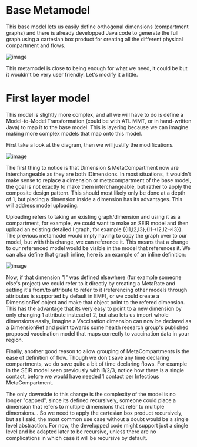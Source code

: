 # Base Metamodel

This base model lets us easily define orthogonal dimensions (compartment graphs) and there is already developped Java code to generate the full graph using a cartesian box product for creating all the different physical compartment and flows.

![image](https://user-images.githubusercontent.com/43907476/160959830-58de8527-f7d1-476a-90af-b2b15a249806.png)

This metamodel is close to being enough for what we need, it could be but it wouldn't be very user friendly. Let's modify it a little.

# First layer model

This model is slightly more complex, and all we will have to do is define a Model-to-Model Transformation (could be with ATL MMT, or in hand-written Java) to map it to the base model. This is layering because we can imagine making more complex models that map onto this model.

First take a look at the diagram, then we will justify the modifications.

![image](https://user-images.githubusercontent.com/43907476/160959923-d222f610-fcec-4714-967c-54409c66142b.png)

The first thing to notice is that Dimension & MetaCompartment now are interchangeable as they are both IDimensions. In most situations, it wouldn't make sense to replace a dimension or metacompartment of the base model, the goal is not exactly to make them interchangeable, but rather to apply the composite design pattern. This should most likely only be done at a depth of 1, but placing a dimension inside a dimension has its advantages. This will address model uploading.

Uploading refers to taking an existing graph/dimension and using it as a compartment, for example, we could want to make an SEIR model and then upload an existing detailed I graph, for example {{I1,I2,I3},{I1->I2,I2->I3}}. The previous metamodel would imply having to copy the graph over to our model, but with this change, we can reference it. This means that a change to our referenced model would be visible in the model that references it. We can also define that graph inline, here is an example of an inline definition:

![image](https://user-images.githubusercontent.com/43907476/160961252-c8e2011f-9355-4aa9-91cf-3e727ab998ca.png)

Now, if that dimension "I" was defined elsewhere (for example someone else's project) we could refer to it directly by creating a MetaRate and setting it's from/to attribute to refer to it (referencing other models through attributes is supported by default in EMF), or we could create a DimensionRef object and make that object point to the refered dimension. This has the advantage that its very easy to point to a new dimension by only changing 1 attribute instead of 2, but also lets us import whole dimensions easily, imagine a Vaccination dimension can now be declared as a DimensionRef and point towards some health research group's published proposed vaccination model that maps correctly to vaccination data in your region.

Finally, another good reason to allow grouping of MetaCompartments is the ease of definition of flow. Though we don't save any time declaring compartments, we do save quite a bit of time declaring flows. For example in the SEIR model seen previously with I1/2/3, notice how there is a single contact, before we would have needed 1 contact per Infectious MetaCompartment.

The only downside to this change is the complexity of the model is no longer "capped", since its defined recursively, someone could place a dimension that refers to multiple dimensions that refer to multiple dimensions... So we need to apply the cartesian box product recursively, but as I said, the most common use case without a doubt would be a single level abstraction. For now, the developped code might support just a single level and be adapted later to be recursive, unless there are no complications in which case it will be recursive by default.
